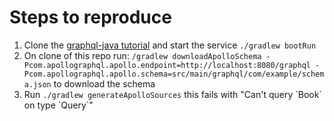 # Steps to reproduce

1. Clone the [graphql-java tutorial](https://github.com/graphql-java/tutorials) and start the service `./gradlew bootRun`
2. On clone of this repo run: `/gradlew downloadApolloSchema -Pcom.apollographql.apollo.endpoint=http://localhost:8080/graphql -Pcom.apollographql.apollo.schema=src/main/graphql/com/example/schema.json` to download the schema
3. Run `./gradlew generateApolloSources` this fails with "Can't query \`Book\` on type \`Query\`"